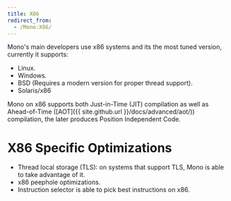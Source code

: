 ```yaml
---
title: X86
redirect_from:
  - /Mono:X86/
---
```


Mono's main developers use x86 systems and its the most tuned version, currently it supports:

-   Linux.
-   Windows.
-   BSD (Requires a modern version for proper thread support).
-   Solaris/x86

Mono on x86 supports both Just-in-Time (JIT) compilation as well as Ahead-of-Time ([AOT]({{ site.github.url }}/docs/advanced/aot/)) compilation, the later produces Position Independent Code.

X86 Specific Optimizations
==========================

-   Thread local storage (TLS): on systems that support TLS, Mono is able to take advantage of it.
-   x86 peephole optimizations.
-   Instruction selector is able to pick best instructions on x86.


